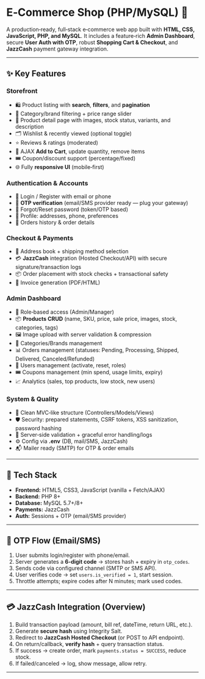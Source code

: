 # E‑Commerce Shop (PHP/MySQL) 🛒

A production‑ready, full‑stack e‑commerce web app built with **HTML, CSS, JavaScript, PHP, and MySQL**. It includes a feature‑rich **Admin Dashboard**, secure **User Auth with OTP**, robust **Shopping Cart & Checkout**, and **JazzCash** payment gateway integration.

---

## ✨ Key Features

### Storefront

* 🛍️ Product listing with **search**, **filters**, and **pagination**
* 🔎 Category/brand filtering + price range slider
* 📄 Product detail page with images, stock status, variants, and description
* 🗂️ Wishlist & recently viewed (optional toggle)
* ⭐ Reviews & ratings (moderated)
* 🛒 AJAX **Add to Cart**, update quantity, remove items
* 🎟️ Coupon/discount support (percentage/fixed)
* 🌐 Fully **responsive UI** (mobile‑first)

### Authentication & Accounts

* 🔐 Login / Register with email or phone
* 🔢 **OTP verification** (email/SMS provider ready — plug your gateway)
* 🔁 Forgot/Reset password (token/OTP based)
* 👤 Profile: addresses, phone, preferences
* 🧾 Orders history & order details

### Checkout & Payments

* 🚚 Address book + shipping method selection
* 💳 **JazzCash** integration (Hosted Checkout/API) with secure signature/transaction logs
* 📦 Order placement with stock checks + transactional safety
* 🧾 Invoice generation (PDF/HTML)

### Admin Dashboard

* 🧰 Role‑based access (Admin/Manager)
* 📦 **Products CRUD** (name, SKU, price, sale price, images, stock, categories, tags)
* 🖼️ Image upload with server validation & compression
* 📁 Categories/Brands management
* 📊 Orders management (statuses: Pending, Processing, Shipped, Delivered, Canceled/Refunded)
* 👥 Users management (activate, reset, roles)
* 🎟️ Coupons management (min spend, usage limits, expiry)
* 📈 Analytics (sales, top products, low stock, new users)

### System & Quality

* 🧱 Clean MVC‑like structure (Controllers/Models/Views)
* 🛡️ Security: prepared statements, CSRF tokens, XSS sanitization, password hashing
* 🧪 Server‑side validation + graceful error handling/logs
* ⚙️ Config via **.env** (DB, mail/SMS, JazzCash)
* 📬 Mailer ready (SMTP) for OTP & order emails

---

## 🧰 Tech Stack

* **Frontend:** HTML5, CSS3, JavaScript (vanilla + Fetch/AJAX)
* **Backend:** PHP 8+
* **Database:** MySQL 5.7+/8+
* **Payments:** JazzCash
* **Auth:** Sessions + OTP (email/SMS provider)

---

## 🔐 OTP Flow (Email/SMS)

1. User submits login/register with phone/email.
2. Server generates a **6‑digit code** → stores hash + expiry in `otp_codes`.
3. Sends code via configured channel (SMTP or SMS API).
4. User verifies code → set `users.is_verified = 1`, start session.
5. Throttle attempts; expire codes after N minutes; mark used codes.

---

## 💳 JazzCash Integration (Overview)

1. Build transaction payload (amount, bill ref, dateTime, return URL, etc.).
2. Generate **secure hash** using Integrity Salt.
3. Redirect to **JazzCash Hosted Checkout** (or POST to API endpoint).
4. On return/callback, **verify hash** + query transaction status.
5. If success → create order, mark `payments.status = SUCCESS`, reduce stock.
6. If failed/canceled → log, show message, allow retry.

---


